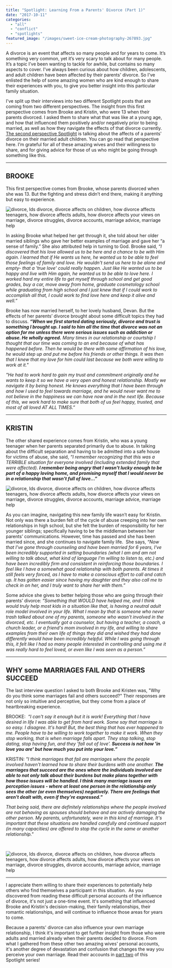 ```yaml
---
title: "Spotlight: Learning From a Parents' Divorce (Part 1)"
date: "2017-10-11"
categories: 
  - "all"
  - "conflict"
  - "spotlights"
featured_image: "/images/sweet-ice-cream-photography-267893.jpg"
---
```


A divorce is an event that affects so many people and for years to come. It’s something very common, yet it’s very scary to talk about for many people. It’s a topic I’ve been wanting to tackle for awhile, but contains so many aspects to cover. I've always been curious about how children, adolescents, and adult children have been affected by their parents' divorce. So I've enlisted the help of some amazing women who are kind enough to share their experiences with you, to give you better insight into this particular family situation.

I've split up their interviews into two different Spotlight posts that are coming from two different perspectives. The insight from this first perspective comes from Brooke and Kristin, who were 13 when their parents divorced. I asked them to share what that was like at a young age, and how that influenced them positively and/or negatively prior to being married, as well as how they navigate the effects of that divorce currently. [The second perspective Spotlight](https://freshlymarried.com/spotlight-learning-from-a-parents-divorce-part-2/) is talking about the affects of a parents' divorce on their married adult children. You can go read that perspective here. I’m grateful for all of these amazing wives and their willingness to share, and for giving advice for those of us who might be going through something like this.

* * *

## BROOKE

This first perspective comes from Brooke, whose parents divorced when she was 13. But the fighting and stress didn’t end there, making it anything but easy to experience.

![divorce, lds divorce, divorce affects on children, how divorce affects teenagers, how divorce affects adults, how divorce affects your views on marriage, divorce struggles, divorce accounts, marriage advice, marriage help](/images/brookes-spotlight-learning-from-a-parents-divorce.png)

In asking Brooke what helped her get through it, she told about her older married siblings who gave her better examples of marriage and gave her “a sense of family.” She also attributed help in turning to God. Brooke said, _“I discovered that his love allowed us to be here and a chance to be with Him again. I learned that if He wants us here, he wanted us to be able to feel those feelings of family and love. He wouldn't send us here to be alone and empty- that a 'true love' could really happen. Just like He wanted us to be happy and live with Him again, he wanted us to be able to love here. I worked hard my entire life to get myself through school and get good grades, buy a car, move away from home, graduate cosmetology school while graduating from high school and I just knew that if I could work to accomplish all that, I could work to find love here and keep it alive and well.”_

Brooke has now married herself, to her lovely husband, Devan. But the effects of her parents’ divorce brought about some difficult topics they had to discuss. _**“When we first started dating seriously, divorce and trust is something I brought up. I said to him all the time that divorce was not an option for me unless there were serious issues such as addiction or abuse. He wholly agreed.** Many times in our relationship or courtship I thought that our time was coming to an end because of what has happened before. Then he would be there with some affirmation of his love, he would step up and put me before his friends or other things. It was then that I knew that my love for him could last because we both were willing to work at it."_

_"He had to work hard to gain my trust and commitment originally and he wants to keep it so we have a very open and honest relationship. Mostly we navigate it by being honest. He knows everything that I have been through and how I used to feel towards marriage, and he would never want me to not believe in the happiness we can have now and in the next life. Because of this, we work hard to make sure that both of us feel happy, trusted, and most of all loved AT ALL TIMES.”_

* * *

## KRISTIN

The other shared experience comes from Kristin, who was a young teenager when her parents separated primarily due to abuse. In talking about the difficult separation and having to be admitted into a safe house for victims of abuse, she said, _“I remember recognizing that this was a TERRIBLE situation for everyone involved (including extended family that were affected). **I remember being angry that I wasn't lucky enough to be part of a happy loving home, and promising myself that I would never be in a relationship that wasn't full of love…”**_

![divorce, lds divorce, divorce affects on children, how divorce affects teenagers, how divorce affects adults, how divorce affects your views on marriage, divorce struggles, divorce accounts, marriage advice, marriage help](/images/spotlight-learning-from-a-parents-divorce-kristin.png)

As you can imagine, navigating this new family life wasn’t easy for Kristin. Not only was there a burden felt of the cycle of abuse creeping into her own relationships in high school, but she felt the burden of responsibility for her younger siblings; specifically having to be the middleman between her parents’ communications. However, time has passed and she has been married since, and she continues to navigate family life.  She says, _“Now that I've gone through counseling and have been married for 6 years, I've been incredibly supported in setting boundaries (what I am and am not willing to talk about, what kind of language I'm willing to listen to, etc.) and have been incredibly firm and consistent in reinforcing those boundaries. I feel like I have a somewhat good relationship with both parents. At times it still feels very forced, as I have to make a conscious effort to call and catch up. It has gotten easier since having my daughter and they also call me to check in on her, and I truly want to share her with them.”_

Some advice she gives to better helping those who are going through their parents’ divorce: _“Something that WOULD have helped me, and I think would truly help most kids in a situation like that, is having a neutral adult role model involved in your life. What I mean by that is someone who never trash talked about one of my parents, someone who wasn't involved in the divorced, etc. I eventually got a counselor, but having a teacher, a coach, a church leader, or a friend's mom involved in my life, and willing to share examples from their own life of things they did and wished they had done differently would have been incredibly helpful. While I was going through this, it felt like I had so many people interested in controlling and using me it was really hard to feel loved, or even like I was seen as a person.”_

* * *

## WHY some MARRIAGES FAIL AND OTHERS SUCCEED

The last interview question I asked to both Brooke and Kristen was, "Why do you think some marriages fail and others succeed?" Their responses are not only so intuitive and perceptive, but they come from a place of heartbreaking experience.

BROOKE:  _“I can't say it enough but it is work! Everything that I have desired in life I was able to get from hard work. Some say that marriage is so easy. I disagree. It's hard! But, the best thing that has ever happened to me. People have to be willing to work together to make it work. When they stop working, that is when marriage falls apart. They stop talking, stop dating, stop having fun, and they 'fall out of love'. **Success is not how 'in love you are' but how much you put into your love.”**_

KRISTIN: _"I think marriages that fail are marriages where the people involved haven't learned how to share their burdens with one another. **The marriages that succeed are the ones where the individuals involved are able to not only talk about their burdens but make plans together with how those issues will be handled. I think many marriage issues are perception issues - where at least one person in the relationship only sees the other (or even themselves) negatively. There are feelings that aren't dealt with, even if they're expressed."**_

_That being said, there are definitely relationships where the people involved are not behaving as spouses should behave and are actively damaging the other person. My parents, unfortunately, were in this kind of marriage. It's important that these situations are handled carefully and continued support (in many capacities) are offered to stop the cycle in the same or another relationship."_

 

![divorce, lds divorce, divorce affects on children, how divorce affects teenagers, how divorce affects adults, how divorce affects your views on marriage, divorce struggles, divorce accounts, marriage advice, marriage help](/images/anne-edgar-119383-e1507693032549.jpg)

* * *

I appreciate them willing to share their experiences to potentially help others who find themselves a participant in this situation.  As you discovered from reading these difficult personal accounts of the influence of divorce, it's not just a one-time event. It's something that influenced Brooke and Kristin's decision-making, their family relationships, their romantic relationships, and will continue to influence those areas for years to come.

Because a parents' divorce can also influence your own marriage relationship, I think it's important to get further insight from those who were adults and married already when their parents decided to divorce. From what I gathered from these other two amazing wives' personal accounts, it's another degree of devastation and confusion that changes the way you perceive your own marriage. Read their accounts in [part two](https://freshlymarried.com/spotlight-learning-from-a-parents-divorce-part-2/) of this Spotlight series!
